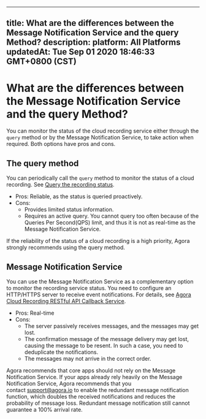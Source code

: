 
---
title: What are the differences between the Message Notification Service and the query Method?
description: 
platform: All Platforms
updatedAt: Tue Sep 01 2020 18:46:33 GMT+0800 (CST)
---
# What are the differences between the Message Notification Service and the query Method?
You can monitor the status of the cloud recording service either through the `query` method or by the Message Notification Service, to take action when required. Both options have pros and cons.

## The query method

You can periodically call the `query` method to monitor the status of a cloud recording. See [Query the recording status](https://docs.agora.io/en/cloud-recording/restfulapi/#/云端录制/query).

- Pros: Reliable, as the status is queried proactively.
- Cons:
  - Provides limited status information.
  - Requires an active query. You cannot query too often because of the Queries Per Second(QPS) limit, and thus it is not as real-time as the Message Notification Service.

If the reliability of the status of a cloud recording is a high priority, Agora strongly recommends using the query method.

## Message Notification Service 

You can use the Message Notification Service as a complementary option to monitor the recording service status. You need to configure an HTTP/HTTPS server to receive event notifications. For details, see [Agora Cloud Recording RESTful API Callback Service](https://docs.agora.io/en/cloud-recording/cloud_recording_callback_rest).

- Pros: Real-time
- Cons: 
  - The server passively receives messages, and the messages may get lost.
  - The confirmation message of the message delivery may get lost, causing the message to be resent. In such a case, you need to deduplicate the notifications.
  - The messages may not arrive in the correct order.

<div class="alert note">Agora recommends that core apps should not rely on the Message Notification Service. If your apps already rely heavily on the Message Notification Service, Agora recommends that you contact <a href="mailto:support@agora.io">support@agora.io</a> to enable the redundant message notification function, which doubles the received notifications and reduces the probability of message loss. Redundant message notification still cannot guarantee a 100% arrival rate.</div>
